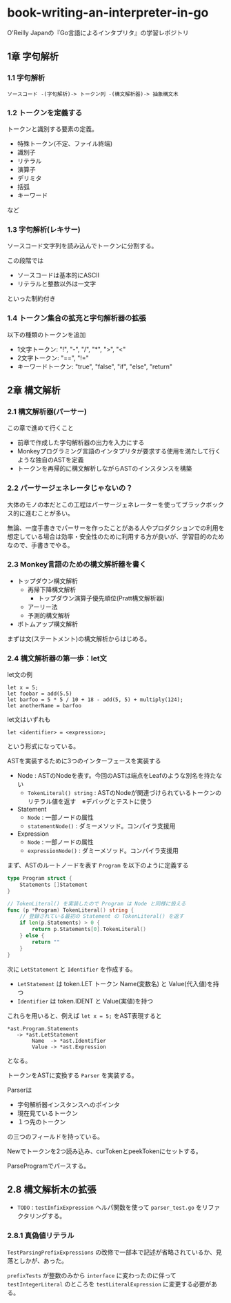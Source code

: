 # book-writing-an-interpreter-in-go

O'Reilly Japanの『Go言語によるインタプリタ』の学習レポジトリ


## 1章 字句解析

### 1.1 字句解析

```
ソースコード -(字句解析)-> トークン列 -(構文解析器)-> 抽象構文木
```


### 1.2 トークンを定義する

トークンと識別する要素の定義。

* 特殊トークン(不定、ファイル終端)
* 識別子
* リテラル
* 演算子
* デリミタ
* 括弧
* キーワード

など


### 1.3 字句解析(レキサー)

ソースコード文字列を読み込んでトークンに分割する。

この段階では

* ソースコードは基本的にASCII
* リテラルと整数以外は一文字

といった制約付き


### 1.4 トークン集合の拡充と字句解析器の拡張

以下の種類のトークンを追加

* 1文字トークン: "!", "-", "/", "*", ">", "<"
* 2文字トークン: "==", "!="
* キーワードトークン: "true", "false", "if", "else", "return"


## 2章 構文解析

### 2.1 構文解析器(パーサー)

この章で進めて行くこと

* 前章で作成した字句解析器の出力を入力にする
* Monkeyプログラミング言語のインタプリタが要求する使用を満たして行くような独自のASTを定義
* トークンを再帰的に構文解析しながらASTのインスタンスを構築


### 2.2 パーサージェネレータじゃないの？

大体のモノの本だとこの工程はパーサージェネレーターを使ってブラックボックス的に進むことが多い。

無論、一度手書きでパーサーを作ったことがある人やプロダクションでの利用を想定している場合は効率・安全性のために利用する方が良いが、学習目的のためなので、手書きでやる。


### 2.3 Monkey言語のための構文解析器を書く

* トップダウン構文解析
    * 再帰下降構文解析
        * トップダウン演算子優先順位(Pratt構文解析器)
    * アーリー法
    * 予測的構文解析
* ボトムアップ構文解析

まずは文(ステートメント)の構文解析からはじめる。


### 2.4 構文解析器の第一歩：let文

let文の例

```
let x = 5;
let foobar = add(5.5)
let barfoo = 5 * 5 / 10 + 18 - add(5, 5) + multiply(124);
let anotherName = barfoo
```

let文はいずれも

```
let <identifier> = <expression>;
```

という形式になっている。

ASTを実装するために3つのインターフェースを実装する

* Node : ASTのNodeを表す。今回のASTは端点をLeafのような別名を持たない
    * `TokenLiteral() string` : ASTのNodeが関連づけられているトークンのリテラル値を返す　※デバッグとテストに使う
* Statement
    * `Node` : 一部ノードの属性
    * `statementNode()` : ダミーメソッド。コンパイラ支援用
* Expression
    * `Node` : 一部ノードの属性
    * `expressionNode()` : ダミーメソッド。コンパイラ支援用

まず、ASTのルートノードを表す `Program` を以下のように定義する

```.go
type Program struct {
    Statements []Statement
}

// TokenLiteral() を実装したので Program は Node と同様に扱える
func (p *Program) TokenLiteral() string {
    // 登録されている最初の Statement の TokenLiteral() を返す
    if len(p.Statements) > 0 {
        return p.Statements[0].TokenLiteral()
    } else {
        return ""
    }
}
```

次に `LetStatement` と `Identifier` を作成する。

* `LetStatement` は token.LET トークン Name(変数名) と Value(代入値)を持つ
* `Identifier` は token.IDENT と Value(実値)を持つ

これらを用いると、例えば `let x = 5;` をAST表現すると

```
*ast.Program.Statements
   -> *ast.LetStatement
        Name  -> *ast.Identifier
        Value -> *ast.Expression
```

となる。

トークンをASTに変換する `Parser` を実装する。

Parserは

* 字句解析器インスタンスへのポインタ
* 現在見ているトークン
* １つ先のトークン

の三つのフィールドを持っている。

Newでトークンを2つ読み込み、curTokenとpeekTokenにセットする。

ParseProgramでパースする。


## 2.8 構文解析木の拡張

* `TODO` : `testInfixExpression` ヘルパ関数を使って `parser_test.go` をリファクタリングする。


### 2.8.1 真偽値リテラル

`TestParsingPrefixExpressions` の改修で一部本で記述が省略されているか、見落としかが、あった。

`prefixTests` が整数のみから `interface` に変わったのに伴って `testIntegerLiteral` のところを `testLiteralExpression` に変更する必要がある。
